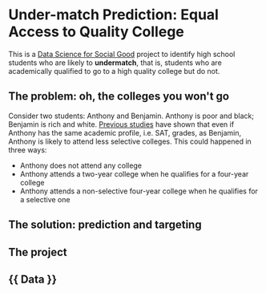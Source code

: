# Under-match Prediction: Equal Access to Quality College
This is a [Data Science for Social Good](www.dssg.io) project to identify high school students who are likely to **undermatch**, that is, students who are academically qualified to go to a high quality college but do not. 

## The problem: oh, the colleges you won't go
Consider two students: Anthony and Benjamin. Anthony is poor and black; Benjamin is rich and white. [Previous studies](http://www.brookings.edu/~/media/projects/bpea/spring%202013/2013a_hoxby.pdf) have shown that even if Anthony has the same academic profile, i.e. SAT, grades, as Benjamin, Anthony is likely to attend less selective colleges. This could happened in three ways:

- Anthony does not attend any college
- Anthony attends a two-year college when he qualifies for a four-year college
- Anthony attends a non-selective four-year college when he qualifies for a selective one

## The solution: prediction and targeting


## The project


## {{ Data }} 
